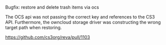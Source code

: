Bugfix: restore and delete trash items via ocs

The OCS api was not passing the correct key and references to the CS3 API. Furthermore, the owncloud storage driver was constructing the wrong target path when restoring.

https://github.com/cs3org/reva/pull/1103